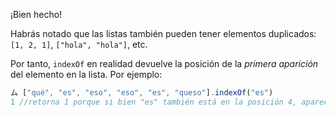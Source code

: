 ¡Bien hecho!

Habrás notado que las listas también pueden tener elementos duplicados: `[1, 2, 1]`, `["hola", "hola"]`, etc.

Por tanto, `indexOf` en realidad devuelve la posición de la _primera aparición_ del elemento en la lista. Por ejemplo:

```javascript
ム ["qué", "es", "eso", "eso", "es", "queso"].indexOf("es")
1 //retorna 1 porque si bien "es" también está en la posición 4, aparece primero en la posición 1.
```